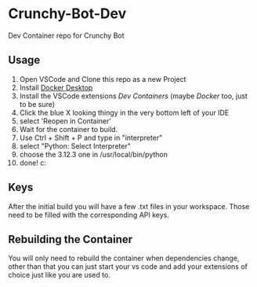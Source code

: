 # Crunchy-Bot-Dev
Dev Container repo for Crunchy Bot

## Usage
1. Open VSCode and Clone this repo as a new Project
2. Install [Docker Desktop](https://www.docker.com/get-started/)
3. Install the VSCode extensions *Dev Containers* (maybe *Docker* too, just to be sure)
4. Click the blue X looking thingy in the very bottom left of your IDE
5. select 'Reopen in Container'
6. Wait for the container to build.
7. Use Ctrl + Shift + P and type in "interpreter"
8. select "Python: Select Interpreter"
9. choose the 3.12.3 one in /usr/local/bin/python
10. done! c:

## Keys
After the initial build you will have a few .txt files in your workspace.
Those need to be filled with the corresponding API keys.

## Rebuilding the Container
You will only need to rebuild the container when dependencies change,
other than that you can just start your vs code and add your extensions of choice
just like you are used to.
